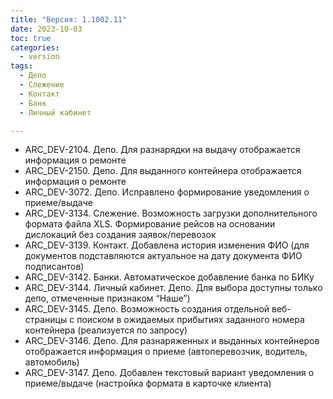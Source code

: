 ```yaml
---
title: "Версия: 1.1002.11"
date: 2023-10-03
toc: true
categories:
  - version
tags:
  - Депо
  - Слежение
  - Контакт
  - Банк
  - Личный кабинет

---
```


-   ARC_DEV-2104. Депо. Для разнарядки на выдачу отображается информация о ремонте
-   ARC_DEV-2150. Депо. Для выданного контейнера отображается информация о ремонте
-   ARC_DEV-3072. Депо. Исправлено формирование уведомления о приеме/выдаче
-   ARC_DEV-3134. Слежение. Возможность загрузки дополнительного формата файла XLS.  Формирование рейсов на основании дислокаций без создания заявок/перевозок
-   ARC_DEV-3139. Контакт. Добавлена история изменения ФИО (для документов подставляются актуальное на дату документа ФИО подписантов) 
-   ARC_DEV-3142. Банки. Автоматическое добавление банка по БИКу 
-   ARC_DEV-3144. Личный кабинет. Депо. Для выбора доступны только депо, отмеченные признаком “Наше”)
-   ARC_DEV-3145. Депо. Возможность создания отдельной веб-страницы с поиском в ожидаемых прибытиях заданного номера контейнера (реализуется по запросу)
-   ARC_DEV-3146. Депо. Для разнаряженных и выданных контейнеров отображается информация о приеме (автоперевозчик, водитель, автомобиль)
-   ARC_DEV-3147. Депо. Добавлен текстовый вариант уведомления о приеме/выдаче (настройка формата в карточке клиента)
